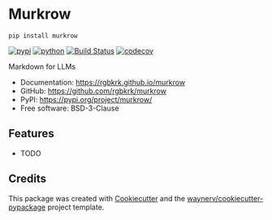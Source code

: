# Murkrow

```
pip install murkrow
```

[![pypi](https://img.shields.io/pypi/v/murkrow.svg)](https://pypi.org/project/murkrow/)
[![python](https://img.shields.io/pypi/pyversions/murkrow.svg)](https://pypi.org/project/murkrow/)
[![Build Status](https://github.com/rgbkrk/murkrow/actions/workflows/dev.yml/badge.svg)](https://github.com/rgbkrk/murkrow/actions/workflows/dev.yml)
[![codecov](https://codecov.io/gh/rgbkrk/murkrow/branch/main/graphs/badge.svg)](https://codecov.io/github/rgbkrk/murkrow)

Markdown for LLMs

-   Documentation: <https://rgbkrk.github.io/murkrow>
-   GitHub: <https://github.com/rgbkrk/murkrow>
-   PyPI: <https://pypi.org/project/murkrow/>
-   Free software: BSD-3-Clause

## Features

-   TODO

## Credits

This package was created with [Cookiecutter](https://github.com/audreyr/cookiecutter) and the [waynerv/cookiecutter-pypackage](https://github.com/waynerv/cookiecutter-pypackage) project template.

